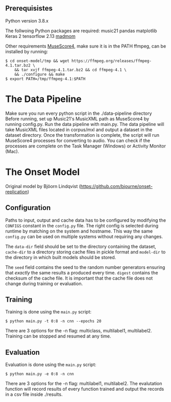 ## Prerequisistes

Python version 3.8.x

The follwoing Python packages are required:
music21
pandas
matplotlib
Keras 2
tensorflow 2.13
[madmom](https://github.com/CPJKU/madmom)

Other requirements
[MuseScore4](https://musescore.org/en/handbook/4/download-and-installation), make sure it is in the PATH
ffmpeg, can be installed by running:
```
$ cd onset-model/tmp && wget https://ffmpeg.org/releases/ffmpeg-4.1.tar.bz2 \
    && tar xvjf ffmpeg-4.1.tar.bz2 && cd ffmpeg-4.1 \
    && ./configure && make
$ export PATH=/tmp/ffmpeg-4.1:$PATH
```

# The Data Pipeline

Make sure you run every python script in the ./data-pipeline directory
Before running, set up Music21's MusicXML path as MuseScore4 by running config.py.
Run the data pipeline with main.py.
The data pipeline will take MusicXML files located in corpus/mxl and output a dataset in the dataset directory.
Once the transformation is complete, the script will run MuseScore4 processes for converting to audio. You can check if the processes are complete on the Task Manager (Windows) or Activity Monitor (Mac).

# The Onset Model

Original model by Bjöorn Lindqvist
(https://github.com/bjourne/onset-replication)

## Configuration

Paths to input, output and cache data has to be configured by
modifying the `CONFIGS` constant in the `config.py` file. The right
config is selected during runtime by matching on the system and
hostname. This way the same `config.py` can be used on multiple
systems without requiring any changes.

The `data-dir` field should be set to the directory containing the
dataset, `cache-dir` to a directory storing cache files in pickle
format and `model-dir` to the directory in which built models should
be stored.

The `seed` field contains the seed to the random number generators
ensuring that *exactly* the same results a produced every
time. `digest` contains the checksum of the cache file. It is
important that the cache file does not change during training or
evaluation.

## Training

Training is done using the `main.py` script:
```
$ python main.py -t 0:8 -n cnn --epochs 20
```
There are 3 options for the -n flag: multiclass, multilabel1, multilabel2.
Training can be stopped and resumed at any time.

## Evaluation

Evaluation is done using the `main.py` script:
```
$ python main.py -e 0:8 -n cnn
```

There are 3 options for the -n flag: multilabel1, multilabel2.
The evalutation function will record results of every function trained and output the records in a csv file inside ./results.